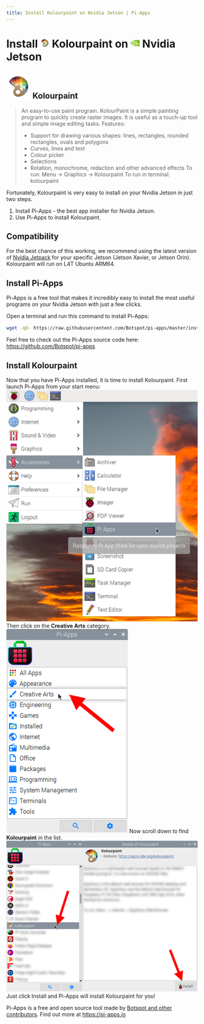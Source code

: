 ```yaml
---
title: Install Kolourpaint on Nvidia Jetson | Pi-Apps
---
```

<div class="simple-install-content content">

# Install <img src="/img/app-icons/Kolourpaint/icon-64.png" height=24> Kolourpaint on <img src=/img/other-icons/nvidia-icon.svg height=24> Nvidia Jetson

## <img src="/img/app-icons/Kolourpaint/icon-64.png"> Kolourpaint
> An easy-to-use paint program.
> KolourPaint is a simple painting program to quickly create raster images. It is useful as a touch-up tool and simple image editing tasks.
> Features:
> - Support for drawing various shapes: lines, rectangles, rounded rectangles, ovals and polygons
> - Curves, lines and text
> - Colour picker
> - Selections
> - Rotation, monochrome, redaction and other advanced effects
> To run: Menu -> Graphics -> Kolourpaint
> To run in terminal: kolourpaint

Fortunately, Kolourpaint is very easy to install on your Nvidia Jetson in just two steps.
1. Install Pi-Apps - the best app installer for Nvidia Jetson.
2. Use Pi-Apps to install Kolourpaint.
</div>
<div class="simple-install-content content">

## Compatibility
For the best chance of this working, we recommend using the latest version of [Nvidia Jetpack](https://developer.nvidia.com/embedded/jetpack-archive) for your specific Jetson (Jetson Xavier, or Jetson Orin).
Kolourpaint will run on L4T Ubuntu ARM64.
</div>
<div class="simple-install-content content">

## Install Pi-Apps

Pi-Apps is a free tool that makes it incredibly easy to install the most useful programs on your Nvidia Jetson with just a few clicks.

Open a terminal and run this command to install Pi-Apps:
```bash
wget -qO- https://raw.githubusercontent.com/Botspot/pi-apps/master/install | bash
```
Feel free to check out the Pi-Apps source code here: https://github.com/Botspot/pi-apps
</div>
<div class="simple-install-content content">

## Install Kolourpaint

Now that you have Pi-Apps installed, it is time to install Kolourpaint.
First launch Pi-Apps from your start menu:
<img src="/img/start-menu.png">
Then click on the <b>Creative Arts</b> category.
<img src="/img/category-selections/Creative Arts.png">
Now scroll down to find <b>Kolourpaint</b> in the list.
<img src="/img/app-icons/Kolourpaint/app-selection.png">
Just click Install and Pi-Apps will install Kolourpaint for you!
</div>
<div class="simple-install-content content">

Pi-Apps is a free and open source tool made by [Botspot and other contributors](/about/#contributors). Find out more at https://pi-apps.io
</div>
